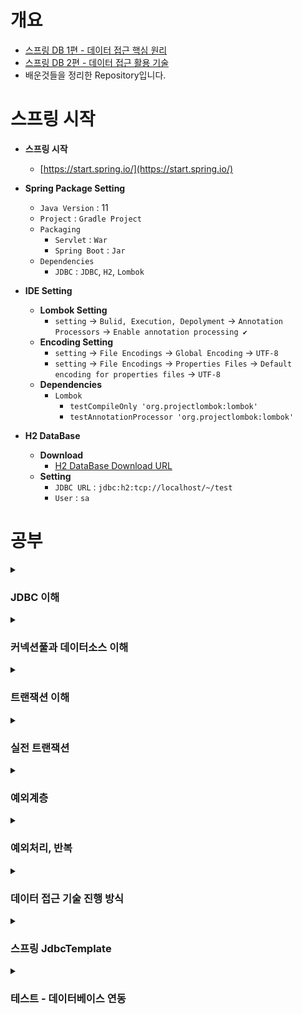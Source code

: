 # 개요

- [스프링 DB 1편 - 데이터 접근 핵심 원리](https://www.inflearn.com/course/%EC%8A%A4%ED%94%84%EB%A7%81-db-1)
- [스프링 DB 2편 - 데이터 접근 활용 기술](https://www.inflearn.com/course/%EC%8A%A4%ED%94%84%EB%A7%81-db-2)
- 배운것들을 정리한 Repository입니다.

# 스프링 시작

- **스프링 시작**
    - [https://start.spring.io/](https://start.spring.io/)


- **Spring Package Setting**
    - `Java Version` : 11
    - `Project` : `Gradle Project`
    - `Packaging`
        - `Servlet` : `War`
        - `Spring Boot` : `Jar`
    - `Dependencies`
        - `JDBC` : `JDBC`, `H2`, `Lombok`


- **IDE Setting**
    - **Lombok Setting**
        - `setting` -> `Bulid, Execution, Depolyment` -> `Annotation Processors` -> `Enable annotation processing ✔`
    - **Encoding Setting**
        - `setting` -> `File Encodings` -> `Global Encoding` -> `UTF-8`
        - `setting` -> `File Encodings` -> `Properties Files` -> `Default encoding for properties files` -> `UTF-8`
    - **Dependencies**
      - `Lombok`
          - `testCompileOnly 'org.projectlombok:lombok'`
          - `testAnnotationProcessor 'org.projectlombok:lombok'`


- **H2 DataBase**
  - **Download**
    - [H2 DataBase Download URL](https://www.h2database.com)
  - **Setting**
    - `JDBC URL` : `jdbc:h2:tcp://localhost/~/test`
    - `User` : `sa`
    
# 공부

<details>
<summary><h3>JDBC 이해</h3></summary>

- [JDBC 이해](https://github.com/WooJinDeve/Spring-DB-Connection-Study/issues/1#issue-1351985055)
- JDBC 표준 인터페이스
- 데이터 베이스 연결
- JDBC DriverManager 연결 이해
- JDBC 개발

</details>

<details>
<summary><h3>커넥션풀과 데이터소스 이해</h3></summary>

- [커넥션 풀 이해](https://github.com/WooJinDeve/Spring-DB-Connection-Study/issues/2#issue-1352090583)
- DataSource 이해

</details>

<details>
<summary><h3>트랜잭션 이해</h3></summary>

- [트랜잭션 - 개념 이해](https://github.com/WooJinDeve/Spring-DB-Connection-Study/issues/3#issue-1352297482)
- JDBC 표준 인터페이스
- 데이터베이스 연결 구조와 DB 세션
- 트랜잭션 - DB
- DB 락 - 개념 이해
- 트랜잭션 적용

</details>

<details>
<summary><h3>실전 트랜잭션</h3></summary>

- [트랜잭션 추상화](https://github.com/WooJinDeve/Spring-DB-Connection-Study/issues/4#issue-1353325939)
- 트랜잭션 동기화
- 트랜잭션 매니저
- 트랜잭션 템플릿
- 트랜잭션 AOP 이해
- 스프링 부트 - 자동 리소스 등록

</details>

<details>
<summary><h3>예외계층</h3></summary>

- [예외계층](https://github.com/WooJinDeve/Spring-DB-Connection-Study/issues/5#issue-1353326049)
- 예외 기본 규칙

- 체크 예외 기본 이해
- 언체크 예외 기본 이해
- 체크 예외 활용
- 언체크 예외 활용
- 예외 포함과 스택 트레이스

</details>

<details>
<summary><h3>예외처리, 반복</h3></summary>

- [체크 예외와 인터페이스](https://github.com/WooJinDeve/Spring-DB-Connection-Study/issues/6#issue-1353326178)
- 예외 기본 규칙
- 데이터 접근 예외
- 스프링 예외 추상화 이해
- JDBC 반복 문제 해결 - JdbcTemplate

</details>

<details>
<summary><h3>데이터 접근 기술 진행 방식</h3></summary>

- [데이터 접근 기술 방식](https://github.com/WooJinDeve/Spring-DB-Connection-Study/issues/7#issue-1355366972)
- 데이터 베이스 식별자

</details>

<details>
<summary><h3>스프링 JdbcTemplate</h3></summary>

- [JdbcTemplate 소개](https://github.com/WooJinDeve/Spring-DB-Connection-Study/issues/8#issue-1355367615)
- JdbcTemplate 구성
- JdbcTemplate 이름 지정 파라미터
- SimpleJdbcInsert
- JdbcTeamplate 기능 정리

</details>

<details>
<summary><h3>테스트 - 데이터베이스 연동</h3></summary>

- [테스트 데이터 베이스](https://github.com/WooJinDeve/Spring-DB-Connection-Study/issues/9#issue-1355368403)
- 테스트 - 데이터 롤백
- @Transactional
- 임베디드 모드 DB
- 스프링 부트와 임베디드 모드

</details>

